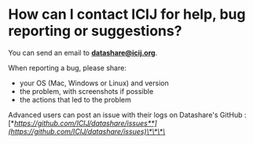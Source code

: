 # How can I contact ICIJ for help, bug reporting or suggestions?

You can send an email to **datashare@icij.org**. 

When reporting a bug, please share:

* your OS \(Mac, Windows or Linux\) and version 
* the problem, with screenshots if possible
* the actions that led to the problem

Advanced users can post an issue with their logs on Datashare's GitHub : [**https://github.com/ICIJ/datashare/issues**](https://github.com/ICIJ/datashare/issues)\*\*\*\*

